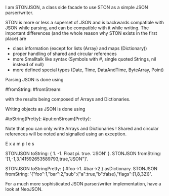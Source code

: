 I am STONJSON, a class side facade to use STON as a simple JSON parser/writer.

STON is more or less a superset of JSON and is backwards compatible with JSON while parsing, and can be compatible with it while writing. The important differences (and the whole reason why STON exists in the first place) are 

  - class information (except for lists (Array) and maps (Dictionary))
  - proper handling of shared and circular references
  - more Smalltalk like syntax (Symbols with #, single quoted Strings, nil instead of null)
  - more defined special types (Date, Time, DataAndTime, ByteArray, Point)

Parsing JSON is done using

  #fromString:
  #fromStream: 

with the results being composed of Arrays and Dictionaries.

Writing objects as JSON is done using

  #toString[Pretty]:
  #put:onStream[Pretty]:

Note that you can only write Arrays and Dictionaries ! Shared and circular references will be noted and signalled using an exception.

E x a m p l e s

  STONJSON toString: { 1. -1. Float pi. true. 'JSON' }.
  STONJSON fromString: '[1,-1,3.141592653589793,true,"JSON"]'.

  STONJSON toStringPretty: { #foo->1. #bar->2 } asDictionary.
  STONJSON fromString: '{"foo":1,"bar":2,"sub":{"a":true,"b":false},"flags":[1,8,32]}'.
 
For a much more sophisticated JSON parser/writer implementation, have a look at NeoJSON.